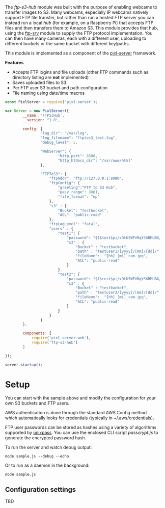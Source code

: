 The *ftp-s3-hub* module was built with the purpose of enabling webcams to transfer images to S3.  Many webcams, especially IP webcams natively support FTP file transfer, but rather than run a hosted FTP server you can instead run a local *hub* (for example, on a Raspberry Pi) that accepts FTP files and then transfers them to Amazon S3.  This module provides that hub, using the [ftp-srv](http://www.npmjs.com/package/ftp-srv) module to supply the FTP protocol implementation.  You can then have many cameras, each with a different user, uploading to different buckets or the same bucket with different key/paths.

This module is implemented as a component of the [pixl-server](http://www.npmjs.com/package/pixl-server) framework.

**Features**
* Accepts FTP logins and file uploads (other FTP commands such as directory listing are **not** implemented)
* Saves uploaded files to S3
* Per FTP user S3 bucket and path configuration
* File naming using date/time macros

~~~~javascript
const PixlServer = require('pixl-server');

var Server = new PixlServer({
		__name: 'FTPS3Hub',
		__version: "1.0",

		config: {
				"log_dir": "/var/log",
				"log_filename": "ftptos3_test.log",
				"debug_level": 5,

				"WebServer": {
						"http_port": 8080,
						"http_htdocs_dir": "/var/www/html"
				},

				"FTPToS3": {
					"ftpAddr": "ftp://127.0.0.1:8880",
					"ftpConfig": {
						"greeting":"FTP to S3 Hub",
						"pasv_range": 8881,
						"file_format": "ep"
					},
					"s3" : {
						"Bucket": "testbucket",
						"ACL": "public-read"
					},
					"ftpLogLevel": "fatal",
					"users" : {
						"test1": {
							"password": "$1$test$pi/xDtU5WFVRqYS6BMU8X/",
							"s3" : {
								"Bucket" : "testbucket",
								"path" : "testuser1/[yyyy]/[mm]/[dd]/",
								"fileName":  "[hh]_[mi]_cam.jpg",
								"ACL": "public-read"
							}
						},
						"test2": {
							"password": "$1$test$pi/xDtU5WFVRqYS6BMU8X/",
							"s3" : {
								"Bucket" : "testbucket",
								"path" : "testuser2/[yyyy]/[mm]/[dd]/",
								"fileName":  "[hh]_[mi]_cam.jpg",
								"ACL": "public-read"
							}
						}
					}
				}
		},

		components: [
			require('pixl-server-web'),
			require('ftp-s3-hub')
		]

});

server.startup();
~~~~

# Setup
You can start with the sample above and modify the configuration for your own S3 buckets and FTP users.

AWS authentication is done through the standard AWS.Config method which automatically looks for credentials (typically in ~/.aws/credentials).

FTP user passwords can be stored as hashes using a variety of algorithms supported by [unixpass](http://www.npmjs.com/package/unixpass).  You can use the enclosed CLI script *passcrypt.js* to generate the encrypted password hash.

To run the server and watch debug output:
~~~~
node sample.js --debug --echo
~~~~

Or to run as a daemon in the background:
~~~~
node sample.js
~~~~

## Configuration settings
TBD
